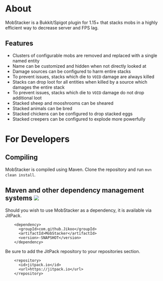 # About
MobStacker is a Bukkit/Spigot plugin for 1.15+ that stacks mobs in a highly efficient way to decrease server and FPS lag.

## Features
* Clusters of configurable mobs are removed and replaced with a single named entity
* Name can be customized and hidden when not directly looked at
* Damage sources can be configured to harm entire stacks
 * To prevent issues, stacks which die to `VOID` damage are always killed
* Stacks can drop loot for all entities when killed by a source which damages the entire stack
 * To prevent issues, stacks which die to `VOID` damage do not drop additional loot
* Stacked sheep and mooshrooms can be sheared
* Stacked animals can be bred
* Stacked chickens can be configured to drop stacked eggs
* Stacked creepers can be configured to explode more powerfully

# For Developers
## Compiling
MobStacker is compiled using Maven. Clone the repository and run `mvn clean install`.
## Maven and other dependency management systems [![](https://jitpack.io/v/Jikoo/MobStacker.svg)](https://jitpack.io/#Jikoo/MobStacker)
Should you wish to use MobStacker as a dependency, it is available via JitPack.
```
    <dependency>
      <groupId>com.github.Jikoo</groupId>
      <artifactId>MobStacker</artifactId>
      <version>-SNAPSHOT</version>
    </dependency>
```
Be sure to add the JitPack repository to your repositories section.
```
    <repository>
      <id>jitpack.io</id>
      <url>https://jitpack.io</url>
    </repository>
```
